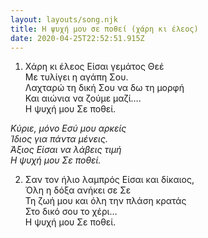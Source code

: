 ```yaml
---
layout: layouts/song.njk
title: Η ψυχή μου σε ποθεί (χάρη κι έλεος)
date: 2020-04-25T22:52:51.915Z
---
```

1. Χάρη κι έλεος Είσαι γεμάτος Θεέ\
Με τυλίγει η αγάπη Σου.\
Λαχταρώ τη δική Σου να δω τη μορφή\
Και αιώνια να ζούμε μαζί….\
Η ψυχή μου Σε ποθεί.

*Κύριε, μόνο Εσύ μου αρκείς*\
*Ίδιος για πάντα μένεις.*\
*Άξιος Είσαι να λάβεις τιμή*\
*Η ψυχή μου Σε ποθεί.*

2. Σαν τον ήλιο λαμπρός Είσαι και δίκαιος,\
Όλη η δόξα ανήκει σε Σε\
Τη ζωή μου και όλη την πλάση κρατάς\
Στο δικό σου το χέρι…\
Η ψυχή μου Σε ποθεί.